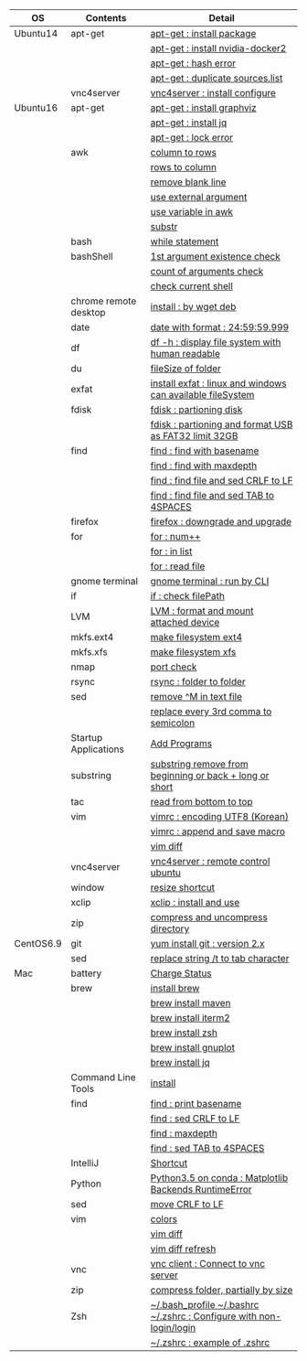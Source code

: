 | OS | Contents | Detail |
|---|---|---|
| Ubuntu14 | apt-get | [apt-get : install package](01_Ubuntu/01_14.04/01_apt-get/01_apt-get_install.md) |
| | | [apt-get : install nvidia-docker2](01_Ubuntu/01_14.04/01_apt-get/02_install_nvidia_docker_v2.md) |
| | | [apt-get : hash error](01_Ubuntu/01_14.04/01_apt-get/03_apt-get_update_hash_sum_error.md) |
| | | [apt-get : duplicate sources.list](01_Ubuntu/01_14.04/01_apt-get/04_apt-get_Duplicate_sources.list.md) |
| | vnc4server | [vnc4server : install configure](01_Ubuntu/01_14.04/02_vnc4server/01_install_config_vnc4server.md) |
| Ubuntu16 | apt-get | [apt-get : install graphviz](01_Ubuntu/02_16/01_apt-get/01_apt-get_install_graphviz_with_python3.5.md) |
| | | [apt-get : install jq](01_Ubuntu/02_16/01_apt-get/02_apt-get_install_jq.md) |
| | | [apt-get : lock error](01_Ubuntu/02_16/01_apt-get/03_apt-get_lock_error.md) |
| | awk | [column to rows](01_Ubuntu/02_16/02_awk/01_awk_column_to_rows.md) | 
| | | [rows to column](01_Ubuntu/02_16/02_awk/02_awk_rows_to_column.md) |
| | | [remove blank line](01_Ubuntu/02_16/02_awk/03_awk_remove_blank_line.md) |
| | | [use external argument](01_Ubuntu/02_16/02_awk/04_awk_use_external_argument.md) |
| | | [use variable in awk](01_Ubuntu/02_16/02_awk/05_awk_use_variable.md) |
| | | [substr](01_Ubuntu/02_16/02_awk/06_awk_substr.md) |
| | bash | [while statement](01_Ubuntu/02_16/03_bash/01_While_Statement.md) |
| | bashShell | [1st argument existence check](01_Ubuntu/02_16/04_bashShell_script/01_if_condition_1st_argument_existence_check.md) |
| | | [count of arguments check](01_Ubuntu/02_16/04_bashShell_script/02_if_condition_count_of_arguments_check.md) |
| | | [check current shell](01_Ubuntu/02_16/04_bashShell_script/03_check_current_shell.md) |
| | chrome remote desktop | [install : by wget deb](01_Ubuntu/02_16/05_chrome_remote_desktop/01_install_chrome_remote_desktop.md) |
| | date | [date with format : 24:59:59.999](01_Ubuntu/02_16/06_date/01_date_with_hour_min_sec_nano.md) |
| | df | [df -h : display file system with human readable](01_Ubuntu/02_16/07_df/01_df_with_human_readerble.md) |
| | du | [fileSize of folder](01_Ubuntu/02_16/05_du/01_du_file_size_of_folder.md) |
| | exfat | [install exfat : linux and windows can available fileSystem](01_Ubuntu/02_16/09_exfat/01_install_exfat_on_ubuntu16.md) |
| | fdisk | [fdisk : partioning disk](01_Ubuntu/02_16/10_fdisk/01_fdisk_partioning_disk.md) |
| | | [fdisk : partioning and format USB as FAT32 limit 32GB](01_Ubuntu/02_16/10_fdisk/02_format_USB_as_FAT32.md) |
| | find | [find : find with basename](01_Ubuntu/02_16/11_find/01_find_with_basename.md) |
| | | [find : find with maxdepth](01_Ubuntu/02_16/11_find/02_find_with_maxdepth.md) |
| | | [find : find file and sed CRLF to LF](01_Ubuntu/02_16/11_find/03_find_and_sed_move_CRLF_to_LF.md) |
| | | [find : find file and sed TAB to 4SPACES](01_Ubuntu/02_16/11_find/04_find_and_sed_move_TAB_to_4SPACES.md) |
| | firefox | [firefox : downgrade and upgrade](01_Ubuntu/02_16/12_firefox/01_firefox_downgrade_57_to_45.md) |
| | for | [for : num++](01_Ubuntu/02_16/13_for_statement/01_for_num++.md) |
| | | [for : in list](01_Ubuntu/02_16/13_for_statement/02_for_in_list.md) |
| | | [for : read file](01_Ubuntu/02_16/13_for_statement/03_for_read_file.md) |
| | gnome terminal | [gnome terminal : run by CLI](01_Ubuntu/02_16/14_gnome_terminal/01_run_gnome_terminal_by_CLI.md) |
| | if | [if : check filePath](01_Ubuntu/02_16/15_if/01_if_check_filePath.md) |
| | LVM | [LVM : format and mount attached device](01_Ubuntu/02_16/16_LVM/01_LVM_on_attached_device.md) |
| | mkfs.ext4 | [make filesystem ext4](01_Ubuntu/02_16/17_mkfs.ext4/01_mkfs.ext4_device.md) |
| | mkfs.xfs | [make filesystem xfs](01_Ubuntu/02_16/18_mkfs.xfs/01_mkfs.xfs_device.md) |
| | nmap | [port check](01_Ubuntu/02_16/19_nmap/01_install_use_nmap.md) |
| | rsync | [rsync : folder to folder](01_Ubuntu/02_16/20_rsync/01_rsync_folder_to_folder.md) |
| | sed | [remove \^M in text file](01_Ubuntu/02_16/21_sed/01_remove_^M_with_sed.md) | 
| | | [replace every 3rd comma to semicolon](01_Ubuntu/02_16/21_sed/02_replace_every_3rd_comma_to_semicolon.md) | 
| | Startup Applications | [Add Programs](01_Ubuntu/02_16/22_Startup_Applications/01_add_programs.md) |
| | substring | [substring remove from beginning or back + long or short](01_Ubuntu/02_16/23_substring/01_substring_remove.md) |
| | tac | [read from bottom to top](01_Ubuntu/02_16/24_tac/01_tac.md) |
| | vim | [vimrc : encoding UTF8 (Korean)](01_Ubuntu/02_16/25_vim/01_vimrc_encoding_korean.md) |
| | | [vimrc : append and save macro](01_Ubuntu/02_16/25_vim/02_vimrc_append_save_macro.md) |
| | | [vim diff](01_Ubuntu/02_16/25_vim/03_vim_diff.md) | 
| | vnc4server | [vnc4server : remote control ubuntu](01_Ubuntu/02_16/26_vnc4server/01_install_config_vnc4server.md) |
| | window | [resize shortcut](01_Ubuntu/02_16/27_window/01_resize_window.md) |
| | xclip | [xclip : install and use](01_Ubuntu/02_16/28_xclip/01_install_and_use_xclip.md) |
| | zip | [compress and uncompress directory](01_Ubuntu/02_16/29_zip/01_zip_directory.md) | 
| CentOS6.9 | git | [yum install git : version 2.x](02_CentOS/01_6.9/02_git/01_yum_install_git.md) |
| | sed | [replace string /t to tab character](02_CentOS/01_6.9/01_sed/01_sed_string_replace.md) |
| Mac | battery | [Charge Status](03_Mac/01_Battery/01_Charge_Status.md) |
| | brew | [install brew](03_Mac/02_brew/01_install_brew.md) |
| | | [brew install maven](03_Mac/02_brew/02_brew_install_mavern.md) |
| | | [brew install iterm2](03_Mac/02_brew/03_brew_install_iterm2.md) |
| | | [brew install zsh](03_Mac/02_brew/04_brew_install_zsh.md) |
| | | [brew install gnuplot](03_Mac/02_brew/05_brew_install_gnuplot.md) |
| | | [brew install jq](03_Mac/02_brew/06_brew_install_jq.md) |
| | Command Line Tools | [install](03_Mac/03_Command_Line_Tools/01_install_Command_Line_Tools.md) |
| | find | [find : print basename](03_Mac/04_find/01_find_with_basename.md) |
| | | [find : sed CRLF to LF](03_Mac/04_find/03_find_and_sed_move_CRLF_to_LF.md) |
| | | [find : maxdepth](03_Mac/04_find/02_find_with_maxdepth.md) |
| | | [find : sed TAB to 4SPACES](03_Mac/04_find/04_find_and_sed_move_TAB_to_4SPACES.md) |
| | IntelliJ | [Shortcut](03_Mac/05_IntelliJ/01_Shortcuts.md) |
| | Python | [Python3.5 on conda : Matplotlib Backends RuntimeError](03_Mac/06_Python/01_with_Conda/01_Matplotlib_backends_RuntimeError.md) |
| | sed | [move CRLF to LF](03_Mac/07_sed/01_sed_remove_CRLF_to_LF.md) |
| | vim | [colors](03_Mac/08_vim/01_vimrc_configure.md) |
| | | [vim diff](03_Mac/08_vim/02_vim_diff.md) |
| | | [vim diff refresh](03_Mac/08_vim/03_vim_diff_refresh.md) |
| | vnc | [vnc client : Connect to vnc server](03_Mac/09_vnc_client/01_use_vnc_client.md) |
| | zip | [compress folder, partially by size](03_Mac/10_zip/01_use_zip.md) |
| | Zsh | [~/.bash_profile ~/.bashrc ~/.zshrc : Configure with non-login/login](03_Mac/11_zsh/01_explain_of_bash_profile_bashrc_zshrc.md) |
| | | [~/.zshrc : example of .zshrc](03_Mac/11_zsh/02_example_of_zshrc.md) |
